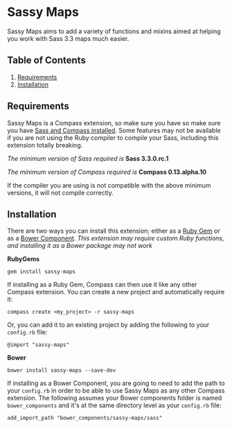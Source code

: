 # Sassy Maps

Sassy Maps aims to add a variety of functions and mixins aimed at helping you work with Sass 3.3 maps much easier.

## Table of Contents

1. [Requirements](#requirements)
2. [Installation](#installation)

## Requirements

Sassy Maps is a Compass extension, so make sure you have so make sure you have [Sass and Compass installed](http://compass-style.org/install/). Some features may not be available if you are not using the Ruby compiler to compile your Sass, including this extension totally breaking.

*The minimum version of Sass required is* **Sass 3.3.0.rc.1**

*The minimum version of Compass required is* **Compass 0.13.alpha.10**

If the compiler you are using is not compatible with the above minimum versions, it will not compile correctly.

## Installation

There are two ways you can install this extension; either as a [Ruby Gem](http://rubygems.org/) or as a [Bower Component](http://bower.io/). *This extension may require custom Ruby functions, and installing it as a Bower package may not work*

**RubyGems**

`gem install sassy-maps`

If installing as a Ruby Gem, Compass can then use it like any other Compass extension. You can create a new project and automatically require it:

`compass create <my_project> -r sassy-maps`

Or, you can add it to an existing project by adding the following to your `config.rb` file:

`@import "sassy-maps"`

**Bower**

`bower install sassy-maps --save-dev`

If installing as a Bower Component, you are going to need to add the path  to your `config.rb` in order to be able to use Sassy Maps as any other Compass extension. The following assumes your Bower components folder is named `bower_components` and it's at the same directory level as your `config.rb` file:

`add_import_path "bower_components/sassy-maps/sass"`